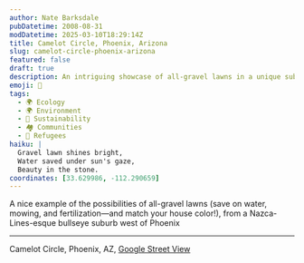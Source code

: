 ```yaml
---
author: Nate Barksdale
pubDatetime: 2008-08-31
modDatetime: 2025-03-10T18:29:14Z
title: Camelot Circle, Phoenix, Arizona
slug: camelot-circle-phoenix-arizona
featured: false
draft: true
description: An intriguing showcase of all-gravel lawns in a unique suburb west of Phoenix, complete with environmental benefits.
emoji: 🌵
tags:
  - 🌍 Ecology
  - 🌍 Environment
  - 🌱 Sustainability
  - 🏘️ Communities
  - 🏡 Refugees
haiku: |
  Gravel lawn shines bright,  
  Water saved under sun's gaze,  
  Beauty in the stone.
coordinates: [33.629986, -112.290659]
---
```


A nice example of the possibilities of all-gravel lawns (save on water, mowing, and fertilization—and match your house color!), from a Nazca-Lines-esque bullseye suburb west of Phoenix

---

Camelot Circle, Phoenix, AZ, [Google Street View](http://maps.google.com/?ie=UTF8&ll=33.629986,-112.290659&spn=0.05317,0.103769&t=h&z=14&layer=c&cbll=33.618689,-112.29365&panoid=M1FKRZKNnEJKpKV_6DgWNA&cbp=1,270.84695892704553,,0,7.993476776434358)
